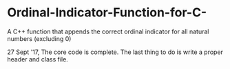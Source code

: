 # Ordinal-Indicator-Function-for-C-
A C++ function that appends the correct ordinal indicator for all natural numbers (excluding 0)



27 Sept '17,
The core code is complete. The last thing to do is write a proper header and class file.
